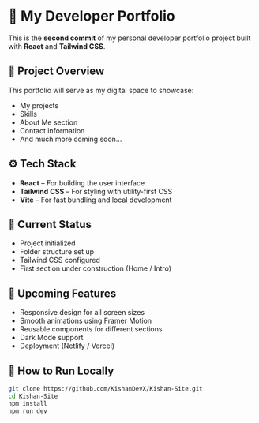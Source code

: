 # 🚀 My Developer Portfolio

This is the **second commit** of my personal developer portfolio project built with **React** and **Tailwind CSS**.

## 📁 Project Overview

This portfolio will serve as my digital space to showcase:

- My projects
- Skills
- About Me section
- Contact information
- And much more coming soon...

## ⚙️ Tech Stack

- **React** – For building the user interface
- **Tailwind CSS** – For styling with utility-first CSS
- **Vite** – For fast bundling and local development

## 📌 Current Status

- Project initialized
- Folder structure set up
- Tailwind CSS configured
- First section under construction (Home / Intro)

## 🚧 Upcoming Features

- Responsive design for all screen sizes
- Smooth animations using Framer Motion
- Reusable components for different sections
- Dark Mode support
- Deployment (Netlify / Vercel)

## 📝 How to Run Locally

```bash
git clone https://github.com/KishanDevX/Kishan-Site.git
cd Kishan-Site
npm install
npm run dev
```
